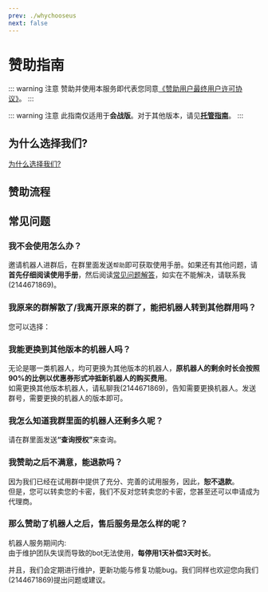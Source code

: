 ```yaml
---
prev: ./whychooseus
next: false
---
```

# 赞助指南

::: warning 注意
赞助并使用本服务即代表您同意[《赞助用户最终用户许可协议》](/EULA)。
:::

::: warning 注意
此指南仅适用于<b>会战版</b>。对于其他版本，请见<b>[托管指南](/hosting/)</b>。
:::


## 为什么选择我们?
[为什么选择我们?](/shop/whychooseus.html)



## 赞助流程
<a-alert type="info" message="提示" show-icon>
<template slot="description">
可前往<b><a href="/announcement/saleactivity.html">此处</a></b>确认促销&优惠活动的举办情况和具体优惠。
</template>
</a-alert>
<template>
  <a-steps direction="vertical" :current="4" >
    <a-step v-for='item in vertical_steps' :title='item.title' :subTitle='item.subTitle'>
      <a-icon slot="icon" :type="item.icon" />
    <template slot="description">
      <div v-show="item.id===0">
        <a-tabs default-active-key="1" :size="size" @change="callback">
          <a-tab-pane key="1" tab="会战版">
            会战版只有yobot的相关功能，包括带网页的会战管理系统和一系列的伤害统计图表等，能满足基本的会战需求，<b>适合只用于会战的人。</B></br>赞助<b>5.99元/月</b>即可使用这个机器人。
          </a-tab-pane>
          <a-tab-pane key="2" tab="会战实用版、娱乐版、终极版">
            请转到<b><a href="/hosting/">托管指南</a></b>。
          </a-tab-pane>
        </a-tabs>
      </div>
        <div v-show="item.id===1">
          <a-tabs default-active-key="1" :size="size" @change="callback">
            <a-tab-pane key="1" tab="自助赞助">
              <a-alert type="info" show-icon >
              <template slot="message">商店目前支持以下支付方式：<a-icon type="alipay" :style="{ fontSize: '20px' }"/> </br>如果您希望使用 <a-icon type="wechat" :style="{ fontSize: '20px' }" /> <a-icon type="qq" :style="{ fontSize: '20px' }" /> 进行赞助或您身处境外，请转到“联系维护组赞助”。</template>
              </a-alert>
              <p>决定了赞助的机器人的类型之后，就请点击下方按钮打开商店页面，然后按流程完成赞助。若下方图片过小，您可以点击图片来放大。</p>
              <a-button type="primary">
                <a href="http://shop.xcwbot.com" target="_blank">打开商店页面</a>
              </a-button>
              <template>
                <div>
                  <a-steps :current="current_shop" @change="onChange_shop">
                    <a-step v-for="item in steps_shop" :key="item.title" :title="item.title" :description="item.description" />
                  </a-steps>
                  <div class="steps-content">
                    <p v-html="steps_shop[current_shop].content"></p>
                    <img :src="steps_shop[current_shop].image" :height="steps_shop[current_shop].image_height"/>
                  </div>
                  <div class="steps-action">
                    <a-button v-if="current_shop < steps_shop.length - 1" type="primary" @click="next_shop">
                      下一步
                    </a-button>
                    <a-button v-if="current_shop == steps_shop.length - 1" type="primary">
                      结束
                    </a-button>
                    <a-button v-if="current_shop > 0" style="margin-left: 8px" @click="prev_shop">
                      上一步
                    </a-button>
                  </div>
                </div>
              </template>
            </a-tab-pane>
            <a-tab-pane key="2" tab="联系维护组赞助" force-render>
              <a-alert type="info" show-icon>
                <template slot="message">如您联系维护组进行赞助，可使用以下支付方式：
                  <a-icon type="alipay" :style="{ fontSize: '20px' }" />  <a-icon type="wechat" :style="{ fontSize: '20px' }" /> <a-icon type="qq" :style="{ fontSize: '20px' }" />
                </template>
              </a-alert>
              首先，请点击下方按钮<b>联系维护组</b>。<br><a-button type="primary">
                <a href="/about/#%E8%81%94%E7%B3%BB%E6%88%91%E4%BB%AC" target="_blank">联系维护组</a>
              </a-button><br>然后，您只需要向维护组提供您需要赞助的<b>版本</b>和<b>时长</b>以及想使用的<b>支付方式</b>。<br>之后，维护组便会返回一张支付二维码。<br><b>支付后</b>，您会同自助赞助一样得到一个<b>卡密</b>，请照下个步骤进行激活。
            </a-tab-pane>
          </a-tabs>
        </div>
        <div v-show="item.id===2">
          <a-steps :current="current" @change="onChange">
            <a-step v-for="item in steps" :key="item.title" :title="item.title" />
          </a-steps>
          <div class="steps-content">
            <p v-html="steps[current].content"></p>
            <img :src="steps[current].image" :height="steps[current].image_height" />
          </div>
          <div class="steps-action">
            <a-button v-if="current < steps.length - 1" type="primary" @click="next">
              下一步
            </a-button>
            <a-button v-if="current == steps.length - 1" type="primary" @click="">
              结束
            </a-button>
            <a-button v-if="current > 0" style="margin-left: 8px" @click="prev">
              上一步
            </a-button>
          </div>
        </div>
          <div v-show="item.id===3">
            <a-tabs default-active-key="1" @change="callback">
              <a-tab-pane key="1" tab="我是第一次使用...">
                或许您注意到了上一步最后的提示信息中有<b>“为你分配的Bot：...”</b>字样(如下图所示)。没有注意到也没有关系，这一行是告诉您应该<b>加这个QQ号为好友并邀请入群</b>。因为你私聊的机器人仅仅只是为了<b>激活</b>和<b>试用</b>存在的，你<b>不能</b>直接邀请它。待您向前面所说的机器人发送邀请并同意后，整个流程就结束了。<b>最后，祝您玩得开心！</b><br>
                <img src="https://image.pcrbotlink.top/register_1_end.jpg " height='400'>
              </a-tab-pane>
              <a-tab-pane key="2" tab="我已经使用过一会了..." force-render>
                <b>您已经完成了所有的步骤！祝您玩得开心！</b>
              </a-tab-pane>
            </a-tabs>
          </div>
    </template>
    </a-step>
  </a-steps>
</template>




## 常见问题
### 我不会使用怎么办？
邀请机器人进群后，在群里面发送`帮助`即可获取使用手册。如果还有其他问题，请<b>首先仔细阅读使用手册</b>，然后阅读[常见问题解答](/guide/qa)，如实在不能解决，请联系我(2144671869)。

### 我原来的群解散了/我离开原来的群了，能把机器人转到其他群用吗？
您可以选择：

<template>
  <div>
    <a-tabs default-active-key="1" :size="size" @change="callback">
      <a-tab-pane key="1" tab="自助转移">
        <template>
  <div>
    <a-steps :current="current_auto" @change="onChange_auto">
      <a-step v-for="item in steps_auto" :key="item.title" :title="item.title" :description="item.description" />
    </a-steps>
    <div class="steps-content">
      <p v-html="steps_auto[current_auto].content"></p>
      <img :src="steps_auto[current_auto].image" :height="steps_auto[current_auto].image_height" />
    </div>
    <div class="steps-action">
      <a-button v-if="current_auto < steps_auto.length - 1" type="primary" @click="next_auto">
        下一步
      </a-button>
      <a-button
        v-if="current_auto == steps_auto.length - 1"
        type="primary"
      >
        结束
      </a-button>
      <a-button v-if="current_auto > 0" style="margin-left: 8px" @click="prev_auto">
        上一步
      </a-button>
    </div>
  </div>
</template>
<style scoped>
.steps-content {
  margin-top: 16px;
  border: 1px dashed #e9e9e9;
  border-radius: 6px;
  background-color: #fafafa;
  min-height: 200px;
  text-align: center;
  padding-top: 80px;
}
.steps-action {
  margin-top: 24px;
}
</style>
      </a-tab-pane>
      <a-tab-pane key="2" tab="联系维护组转移" force-render>
        <a-button type="primary">
          <a href="/about/#%E8%81%94%E7%B3%BB%E6%88%91%E4%BB%AC" target="_blank">联系维护组</a>
        </a-button><br>
      <b>您只需要告知维护组需要转出授权的群号，转入授权的群号和版本即可。</b>
      </a-tab-pane>
    </a-tabs>
  </div>
</template>

### 我能更换到其他版本的机器人吗？
无论是哪一类机器人，均可更换为其他版本的机器人，<b>原机器人的剩余时长会按照90%的比例以优惠券形式冲抵新机器人的购买费用</b>。  
如需更换其他版本机器人，请私聊我(2144671869)，告知需要更换机器人。发送群号，需要更换的机器人的版本即可。

### 我怎么知道我群里面的机器人还剩多久呢？
请在群里面发送<b>“查询授权”</b>来查询。

### 我赞助之后不满意，能退款吗？
因为我们已经在试用群中提供了充分、完善的试用服务，因此，<b>恕不退款</b>。  
但是，您可以转卖您的卡密，我们不反对您转卖您的卡密，您甚至还可以申请成为代理商。

### 那么赞助了机器人之后，售后服务是怎么样的呢？
机器人服务期间内:  
由于维护团队失误而导致的bot无法使用，<b>每停用1天补偿3天时长</b>。  

并且，我们会定期进行维护，更新功能与修复功能bug。我们同样也欢迎您向我们(2144671869)提出问题或建议。


<script>
export default {
  data() {
    return {
      current_auto: 0,
      current_shop:0,
      current:0,
      size: 'large',
      steps_shop: [
        {
          title: '选择类型和时长',
          content: '<b>打开页面后，首先选择赞助类型和赞助时长，此处以会战版+月卡为例</b><br/>',
          image:'https://image.pcrbotlink.top/shopping-1.jpg',
          image_height:''
        },
        {
          title: '填写相关信息', 
          content: '<b>在此您需要填写联系邮箱，用来收取卡密；并直接在“查询密码”框内输入一个密码用于之后订单的查询。此外，如果您有优惠券，可以填入“优惠券”栏。</b><br/>',
          image: 'https://image.pcrbotlink.top/shopping-2.jpg',
          image_height:'400'
        },
        {
          title: '选择支付方式',
          content: '<b>确认填写的各项信息无误后，选择一种支付方式付款。</b><br/>',
          image: 'https://image.pcrbotlink.top/shopping-3.jpg',
          image_height:''
        },
        {
          title: '完成赞助并获得卡密',
          content: '<b>付款成功后，会自动跳转到提取卡密页面。若没有跳转，请</b><a href="https://shop3.xcwbot.com/#/record" target="_blank">查询订单</a><b>获取卡密。之后，请按照下个步骤所述将卡密激活。</b><br/>',
          image: 'https://image.pcrbotlink.top/shopping-4.jpg',
          image_height:'400'
        },
      ],
      steps: [
        {
          title: '加入群聊',
          content: '<b>首先，请加入群</b><a href="https://qm.qq.com/cgi-bin/qm/qr?k=hn4VL3tMGWcBsjydBncDcxyhKsjYWpKi&jump_from=webapi">626463935</a>。<b>关于机器人的维护、更新、故障和活动等事项都会在里面公布。</b>如果已经加入了可以跳过。',
          image: '',
          image_height: ''
        },
        {
          title: '添加机器人好友',
          content: '<b>之后添加小仓唯零号机(229412518)为好友</b>，如果已经添加了可以跳过。',
          image: '',
          image_height: ''
        },
        {
          title: '发送指令',
          content: '<b>待机器人同意您的好友申请之后，向其私聊发送“充值”(如果机器人已经在您的群中，直接在群中at机器人发送充值根据提示发送卡密即可)，然后根据提示发送群号和卡密，成功后机器人会给予您如下图的提示。</b>',
          image: 'https://image.pcrbotlink.top/register_1.jpg',
          image_height: '400',
        }],
      steps_auto: [
        {
          title: '先决条件',
          description: '自助转移授权需要满足的条件',
          content: '如果要进行自助转移，以下条件必须<b>同时满足</b>，不能满足的请转到<b>“联系维护组转移”</b>由维护组<b>手动</b>为您转移：</br>1.需要转出授权的群<b>状态正常</b>(即未被冻结或解散)<br>2.机器人转移时<b>在群中</b>(若不在，请先邀请入群)<br>3.进行转移的人至少是转出群的<b>管理员或以上</b>',
          image: '',
          image_height: '',
        },
        {
          title: '生成转移码',
          description: '在转出群中at机器人并发送指令',
          content: '<b>由转出群的管理员或以上的at机器人并发送“转移授权”，然后根据提示发送转入群群号</b>',
          image: 'https://image.pcrbotlink.top/transfer_1.png',
          image_height: '',
        },
        {
          title: '使用转移码确认转移',
          description: '私聊机器人并发送指令',
          content: '<b>同样由转出群的管理员或以上的私聊机器人发送“转移授权”，然后完成确认转移流程</b>',
          image: 'https://image.pcrbotlink.top/transfer_2.png',
          image_height: '400',
        },
      ],
      vertical_steps:[
          {
              id:0,
              title:'对比选择',
              icon:'read',
              subTitle:'了解版本区别并选择适合的机器人'
          },
          {
              id:1,
              title:'完成赞助并获得卡密',
              icon:'money-collect',
              subTitle:'自助赞助或联系维护组赞助'
          },
          {
              id:2,
              title:'激活卡密',
              icon:'user-add',
              subTitle:'私聊机器人或在原有群中激活'
          },
          {
              id:3,
              title:'最后一步？',
              icon:'smile',
              subTitle:'Have Fun！'
          }],
      };
  },
  methods: {
    callback(key) {
      console.log(key);
    },
    next() {
      this.current++;
    },
    next_auto() {
      this.current_auto++;
    },
    prev() {
      this.current--;
    },
    prev_auto() {
      this.current_auto--;
    },
    next_shop() {
      this.current_shop++;
    },
    prev_shop() {
      this.current_shop--;
    },
    onChange(current) {
      console.log('onChange:', current);
      this.current = current;
    },
    onChange_auto(current) {
      console.log('onChange:', current);
      this.current_auto = current;
    },
    onChange_shop(current) {
      console.log('onChange:', current);
      this.current_shop = current;
    },
  },
};
</script>